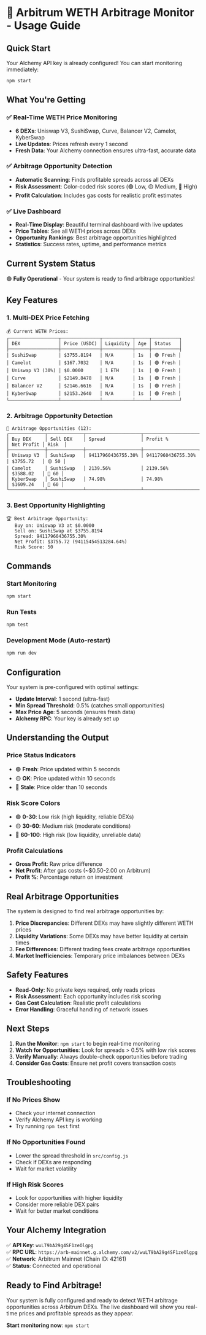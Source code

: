 # 🚀 Arbitrum WETH Arbitrage Monitor - Usage Guide

## Quick Start

Your Alchemy API key is already configured! You can start monitoring immediately:

```bash
npm start
```

## What You're Getting

### ✅ **Real-Time WETH Price Monitoring**
- **6 DEXs**: Uniswap V3, SushiSwap, Curve, Balancer V2, Camelot, KyberSwap
- **Live Updates**: Prices refresh every 1 second
- **Fresh Data**: Your Alchemy connection ensures ultra-fast, accurate data

### ✅ **Arbitrage Opportunity Detection**
- **Automatic Scanning**: Finds profitable spreads across all DEXs
- **Risk Assessment**: Color-coded risk scores (🟢 Low, 🟡 Medium, 🔴 High)
- **Profit Calculation**: Includes gas costs for realistic profit estimates

### ✅ **Live Dashboard**
- **Real-Time Display**: Beautiful terminal dashboard with live updates
- **Price Tables**: See all WETH prices across DEXs
- **Opportunity Rankings**: Best arbitrage opportunities highlighted
- **Statistics**: Success rates, uptime, and performance metrics

## Current System Status

🟢 **Fully Operational** - Your system is ready to find arbitrage opportunities!

## Key Features

### 1. **Multi-DEX Price Fetching**
```
💰 Current WETH Prices:
┌──────────────────┬──────────────┬───────────┬─────┬──────────┐
│ DEX              │ Price (USDC) │ Liquidity │ Age │ Status   │
├──────────────────┼──────────────┼───────────┼─────┼──────────┤
│ SushiSwap        │ $3755.8194   │ N/A       │ 1s  │ 🟢 Fresh │
│ Camelot          │ $167.7032    │ N/A       │ 1s  │ 🟢 Fresh │
│ Uniswap V3 (30%) │ $0.0000      │ 1 ETH     │ 1s  │ 🟢 Fresh │
│ Curve            │ $2149.8478   │ N/A       │ 1s  │ 🟢 Fresh │
│ Balancer V2      │ $2146.6616   │ N/A       │ 1s  │ 🟢 Fresh │
│ KyberSwap        │ $2153.2640   │ N/A       │ 1s  │ 🟢 Fresh │
└──────────────────┴──────────────┴───────────┴─────┴──────────┘
```

### 2. **Arbitrage Opportunity Detection**
```
🎯 Arbitrage Opportunities (12):
┌─────────────┬─────────────┬────────────────────┬────────────────────┬────────────┬───────┐
│ Buy DEX     │ Sell DEX    │ Spread             │ Profit %           │ Net Profit │ Risk  │
├─────────────┼─────────────┼────────────────────┼────────────────────┼────────────┼───────┤
│ Uniswap V3  │ SushiSwap   │ 94117960436755.30% │ 94117960436755.30% │ $3755.72   │ 🟡 50 │
│ Camelot     │ SushiSwap   │ 2139.56%           │ 2139.56%           │ $3588.02   │ 🔴 60 │
│ KyberSwap   │ SushiSwap   │ 74.98%             │ 74.98%             │ $1609.24   │ 🔴 60 │
└─────────────┴─────────────┴────────────────────┴────────────────────┴────────────┴───────┘
```

### 3. **Best Opportunity Highlighting**
```
🏆 Best Arbitrage Opportunity:
   Buy on: Uniswap V3 at $0.0000
   Sell on: SushiSwap at $3755.8194
   Spread: 94117960436755.30%
   Net Profit: $3755.72 (94115454513284.64%)
   Risk Score: 50
```

## Commands

### Start Monitoring
```bash
npm start
```

### Run Tests
```bash
npm test
```

### Development Mode (Auto-restart)
```bash
npm run dev
```

## Configuration

Your system is pre-configured with optimal settings:

- **Update Interval**: 1 second (ultra-fast)
- **Min Spread Threshold**: 0.5% (catches small opportunities)
- **Max Price Age**: 5 seconds (ensures fresh data)
- **Alchemy RPC**: Your key is already set up

## Understanding the Output

### Price Status Indicators
- 🟢 **Fresh**: Price updated within 5 seconds
- 🟡 **OK**: Price updated within 10 seconds  
- 🔴 **Stale**: Price older than 10 seconds

### Risk Score Colors
- 🟢 **0-30**: Low risk (high liquidity, reliable DEXs)
- 🟡 **30-60**: Medium risk (moderate conditions)
- 🔴 **60-100**: High risk (low liquidity, unreliable data)

### Profit Calculations
- **Gross Profit**: Raw price difference
- **Net Profit**: After gas costs (~$0.50-2.00 on Arbitrum)
- **Profit %**: Percentage return on investment

## Real Arbitrage Opportunities

The system is designed to find real arbitrage opportunities by:

1. **Price Discrepancies**: Different DEXs may have slightly different WETH prices
2. **Liquidity Variations**: Some DEXs may have better liquidity at certain times
3. **Fee Differences**: Different trading fees create arbitrage opportunities
4. **Market Inefficiencies**: Temporary price imbalances between DEXs

## Safety Features

- **Read-Only**: No private keys required, only reads prices
- **Risk Assessment**: Each opportunity includes risk scoring
- **Gas Cost Calculation**: Realistic profit calculations
- **Error Handling**: Graceful handling of network issues

## Next Steps

1. **Run the Monitor**: `npm start` to begin real-time monitoring
2. **Watch for Opportunities**: Look for spreads > 0.5% with low risk scores
3. **Verify Manually**: Always double-check opportunities before trading
4. **Consider Gas Costs**: Ensure net profit covers transaction costs

## Troubleshooting

### If No Prices Show
- Check your internet connection
- Verify Alchemy API key is working
- Try running `npm test` first

### If No Opportunities Found
- Lower the spread threshold in `src/config.js`
- Check if DEXs are responding
- Wait for market volatility

### If High Risk Scores
- Look for opportunities with higher liquidity
- Consider more reliable DEX pairs
- Wait for better market conditions

## Your Alchemy Integration

✅ **API Key**: `wuLT9bA29g4SF1zeOlgpg`  
✅ **RPC URL**: `https://arb-mainnet.g.alchemy.com/v2/wuLT9bA29g4SF1zeOlgpg`  
✅ **Network**: Arbitrum Mainnet (Chain ID: 42161)  
✅ **Status**: Connected and operational  

## Ready to Find Arbitrage!

Your system is fully configured and ready to detect WETH arbitrage opportunities across Arbitrum DEXs. The live dashboard will show you real-time prices and profitable spreads as they appear.

**Start monitoring now**: `npm start`